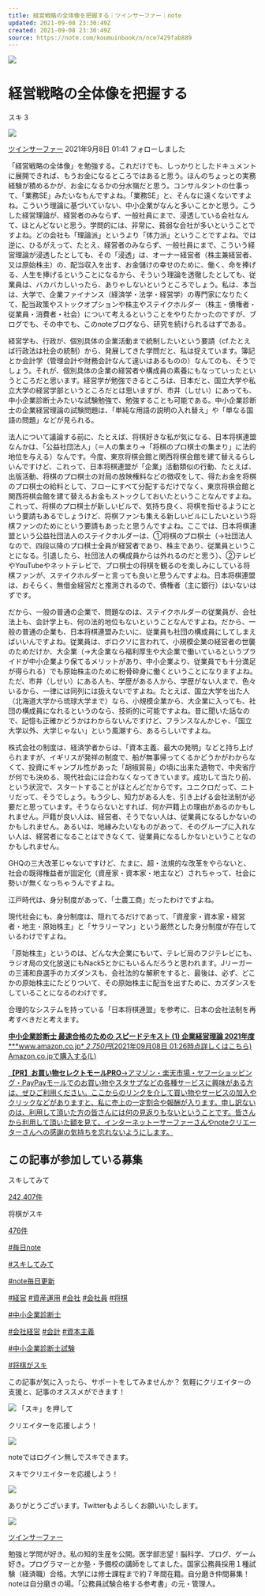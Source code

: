 ```yaml
---
title: 経営戦略の全体像を把握する｜ツインサーファー｜note
updated: 2021-09-08 23:30:49Z
created: 2021-09-08 23:30:49Z
source: https://note.com/koumuinbook/n/nce7429fab889
---
```


![](https://assets.st-note.com/production/uploads/images/60704956/rectangle_large_type_2_650436e9e97b16423cb51846b5bdd3ce.jpg?width=800)

#  経営戦略の全体像を把握する

スキ  3

[![](https://assets.st-note.com/production/uploads/images/59554434/profile_12ecbb6b0df28b54cfefce84820a6129.jpg?width=60)](https://note.com/koumuinbook)

[ツインサーファー](https://note.com/koumuinbook)
 2021年9月8日 01:41     フォローしました

「経営戦略の全体像」を勉強する。これだけでも、しっかりとしたドキュメントに展開できれば、もうお金になるところではあると思う。ほんのちょっとの実務経験が積めるかが、お金になるかの分水嶺だと思う。コンサルタントの仕事って、「業務SE」みたいなもんですよね。「業務SE」と、そんなに遠くないですよね。こういう理論に基づいていない、中小企業がなんと多いことかと思う。こうした経営理論が、経営者のみならず、一般社員にまで、浸透している会社なんて、ほとんどないと思う。学問的には、非常に、貧弱な会社が多いということですよね。どの会社も「理論派」というより「体力派」ということですよね。では逆に、ひるがえって、たとえ、経営者のみならず、一般社員にまで、こういう経営理論が浸透したとしても、その「浸透」は、オーナー経営者（株主兼経営者、又は原始株主）の、配当収入を出す、お金儲けの幸せのために、働く、命を捧げる、人生を捧げるということになるから、そういう理論を透徹したとしても、従業員は、バカバカしいったら、ありゃしないというところでしょう。私は、本当は、大学で、企業ファイナンス（経済学・法学・経営学）の専門家になりたくて、配当政策やストックオプションや株主やステイクホルダー（株主・債権者・従業員・消費者・社会）について考えるということをやりたかったのですが、ブログでも、その中でも、このnoteブログなら、研究を続けられるはずである。

経営学も、行政が、個別具体の企業活動まで統制したいという要請（cf.たとえば行政法は社会の統制）から、発展してきた学問だと、私は捉えています。簿記とか会計学（管理会計や財務会計なんて違いはあるものの）なんてのも、そうでしょう。それが、個別具体の企業の経営者や構成員の素養にもなっていったというところだと思います。経営学が勉強できるところは、日本だと、国立大学や私立大学の経営学部というところだとは思いますが、市井（しせい）にあっても、中小企業診断士みたいな試験勉強で、勉強することも可能である。中小企業診断士の企業経営理論の試験問題は、「単純な用語の説明の入れ替え」や「単なる国語の問題」などが見られる。

法人について議論する前に、たとえば、将棋好きな私が気になる、日本将棋連盟なんかは、「公益社団法人」（＝人の集まり→「将棋のプロ棋士の集まり」に法的地位を与える）なんです。今度、東京将棋会館と関西将棋会館を建て替えるらしいんですけど、これって、日本将棋連盟が「企業」活動類似の行動、たとえば、出版活動、将棋のプロ棋士の対局の放映権料などの徴収をして、得たお金を将棋のプロ棋士の給料として、フローにすべて分配するだけでなく、東京将棋会館と関西将棋会館を建て替えるお金もストックしておいたということなんですよね。これって、将棋のプロ棋士が新しいビルで、気持ち良く、将棋を指せるようにという要請もあるでしょうけど、将棋ファンも集える新しいビルにしたいという将棋ファンのためにという要請もあったと思うんですよね。ここでは、日本将棋連盟という公益社団法人のステイクホルダーは、①将棋のプロ棋士（→社団法人なので、四段以降のプロ棋士全員が経営者であり、株主であり、従業員ということになる。引退したら、社団法人の構成員からは外れるのだと思う）、②テレビやYouTubeやネットテレビで、プロ棋士の将棋を観るのを楽しみにしている将棋ファンが、ステイクホルダーと言っても良いと思うんですよね。日本将棋連盟は、おそらく、無借金経営だと推測されるので、債権者（主に銀行）はいないはずです。

だから、一般の普通の企業で、問題なのは、ステイクホルダーの従業員が、会社法上も、会計学上も、何の法的地位もないということなんですよね。だから、一般の普通の企業も、日本将棋連盟みたいに、従業員も社団の構成員にしてしまえばいいんですよね。従業員は、ボロクソに言われて、小規模企業の経営者の世襲のためだけか、大企業（→大企業なら福利厚生や大企業で働いているというプライドが中小企業より保てるメリットがあり、中小企業より、従業員でも十分満足が得られる）でも原始株主のために粉骨砕身に働くということになりますよね。ただ、市井（しせい）にある人も、学歴がある人から、学歴がない人まで、色々いるから、一律には同列には扱えないですよね。たとえば、国立大学を出た人（北海道大学から琉球大学まで）なら、小規模企業から、大企業に入っても、社団の構成員になれるというのなら、技術的に可能ですよね。昔に聞いた話なので、記憶も正確かどうかはわからないんですけど、フランスなんかじゃ、「国立大学以外、大学じゃない」という風潮すら、あるらしいですよね。

株式会社の制度は、経済学者からは、「資本主義、最大の発明」などと持ち上げられますが、イギリスが発祥の制度で、船が無事帰ってくるかどうかがわからなくて、投資にギャンブル性があった「胡椒貿易」の頃に出来た遺物で、中央省庁が何でも決める、現代社会には合わなくなってきています。成功して当たり前、という状況で、スタートすることがほとんどだからです。ユニクロだって、ニトリだって、そうでしょう。もう少し、知力がある人を、引き上げる会社法制が必要だと思っています。そうならないとすれば、何か戸籍上の理由があるのかもしれません。戸籍が良い人は、経営者、そうでない人は、従業員になるしかないのかもしれません。あるいは、地縁みたいなものがあって、そのグループに入れない人は、経営者になることはできなくて、従業員になるしかないということなのかもしれません。

GHQの三大改革じゃないですけど、たまに、超・法規的な改革をやらないと、社会の既得権益者が固定化（資産家・資本家・地主など）されちゃって、社会に勢いが無くなっちゃうんですよね。

江戸時代は、身分制度があって、「士農工商」だったわけですよね。

現代社会にも、身分制度は、隠れてるだけであって、「資産家・資本家・経営者・地主・原始株主」と「サラリーマン」という厳然とした身分制度が存在しているわけですよね。

「原始株主」というのは、どんな大企業にもいて、テレビ局のフジテレビにも、ラジオ局の文化放送にもNack5とかにもいるんだろうと思われます。Jリーガーの三浦和良選手のカズダンスも、会社法的な解釈をすると、最後は、必ず、どこかの原始株主にたどりついて、その原始株主に配当を出すために、カズダンスをしていることになるのわけです。

合理的なシステムを持っている「日本将棋連盟」を参考に、日本の会社法制を再考すべきだと考えます。

[**中小企業診断士 最速合格のための スピードテキスト (1) 企業経営理論 2021年度*****www.amazon.co.jp* *2,750円*(2021年09月08日 01:26時点詳しくはこちら)   Amazon.co.jpで購入する](https://www.amazon.co.jp/dp/4813290000?tag=koumuinbooknoteboo-22&linkCode=ogi&th=1&psc=1)[(L)](https://www.amazon.co.jp/dp/4813290000?tag=koumuinbooknoteboo-22&linkCode=ogi&th=1&psc=1)

[**【PR】お買い物セレクトモールPRO**→アマゾン・楽天市場・ヤフーショッピング・PayPayモールでのお買い物やスタサプなどの各種サービスに興味がある方は、ぜひご利用ください。ここからのリンクを介して買い物やサービスの加入やクリックなどがありますと、私に売上の一定割合や報酬が入ります。申し訳ないのは、利用して頂いた方の皆さんには何の見返りもないということです。皆さんから利用して頂いた額を見て、インターネットーサーファーさんやnoteクリエーターさんへの感謝の気持ちを忘れないようにします。](https://www.okaimonomall.pro/)

##  この記事が参加している募集

スキしてみて

[242,407件](https://note.com/contest/%E3%82%B9%E3%82%AD%E3%81%97%E3%81%A6%E3%81%BF%E3%81%A6?f=hot)

将棋がスキ

[476件](https://note.com/contest/%E5%B0%86%E6%A3%8B%E3%81%8C%E3%82%B9%E3%82%AD?f=hot)

[   #毎日note](https://note.com/hashtag/%E6%AF%8E%E6%97%A5note)

[   #スキしてみて](https://note.com/hashtag/%E3%82%B9%E3%82%AD%E3%81%97%E3%81%A6%E3%81%BF%E3%81%A6)

[   #note毎日更新](https://note.com/hashtag/note%E6%AF%8E%E6%97%A5%E6%9B%B4%E6%96%B0)

[   #経営](https://note.com/hashtag/%E7%B5%8C%E5%96%B6)
[   #資産運用](https://note.com/hashtag/%E8%B3%87%E7%94%A3%E9%81%8B%E7%94%A8)
[   #会社](https://note.com/hashtag/%E4%BC%9A%E7%A4%BE)
[   #会社員](https://note.com/hashtag/%E4%BC%9A%E7%A4%BE%E5%93%A1)
[   #将棋](https://note.com/hashtag/%E5%B0%86%E6%A3%8B)

[   #中小企業診断士](https://note.com/hashtag/%E4%B8%AD%E5%B0%8F%E4%BC%81%E6%A5%AD%E8%A8%BA%E6%96%AD%E5%A3%AB)

[   #会社経営](https://note.com/hashtag/%E4%BC%9A%E7%A4%BE%E7%B5%8C%E5%96%B6)
[   #会計](https://note.com/hashtag/%E4%BC%9A%E8%A8%88)
[   #資本主義](https://note.com/hashtag/%E8%B3%87%E6%9C%AC%E4%B8%BB%E7%BE%A9)

[   #中小企業診断士試験](https://note.com/hashtag/%E4%B8%AD%E5%B0%8F%E4%BC%81%E6%A5%AD%E8%A8%BA%E6%96%AD%E5%A3%AB%E8%A9%A6%E9%A8%93)

[   #将棋がスキ](https://note.com/hashtag/%E5%B0%86%E6%A3%8B%E3%81%8C%E3%82%B9%E3%82%AD)

この記事が気に入ったら、サポートをしてみませんか？
気軽にクリエイターの支援と、記事のオススメができます！

![](https://d291vdycu0ht11.cloudfront.net/nuxt/production/img/suki_white.42595d7.png)   「スキ」を押して

クリエイターを応援しよう！

![](https://d291vdycu0ht11.cloudfront.net/nuxt/production/img/like-no-login.44f961d.gif)

noteではログイン無しでスキできます。

スキでクリエイターを応援しよう！

![](https://assets.st-note.com/production/uploads/images/59554434/profile_12ecbb6b0df28b54cfefce84820a6129.jpg?width=60&crop=1:1,smart)

ありがとうございます。Twitterもよろしくお願いいたします。

[![](https://assets.st-note.com/production/uploads/images/59554434/profile_12ecbb6b0df28b54cfefce84820a6129.jpg?width=200&crop=1:1,smart)](https://note.com/koumuinbook)

[ツインサーファー](https://note.com/koumuinbook)

勉強と学問が好き。私の知的生産を公開。医学部志望！脳科学、ブログ、ゲーム好き。プログラマーとか塾・予備校の講師をしてました。国家公務員採用１種試験（経済職）合格。大学には修士課程まで約７年間在籍。自分磨き仲間募集！noteは自分磨きの場。「公務員試験合格する参考書」の元・管理人。